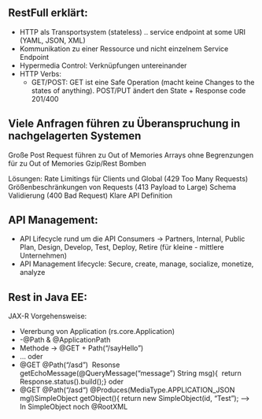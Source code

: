 ## RestFull erklärt:
- HTTP als Transportsystem (stateless) .. service endpoint at some URI (YAML, JSON, XML)
- Kommunikation zu einer Ressource und nicht einzelnem Service Endpoint
- Hypermedia Control: Verknüpfungen untereinander
- HTTP Verbs:
    - GET/POST: GET ist eine Safe Operation (macht keine Changes to the states of anything). POST/PUT ändert den State + Response code 201/400

## Viele Anfragen führen zu Überanspruchung in nachgelagerten Systemen

Große Post Request führen zu Out of Memories
Arrays ohne Begrenzungen für zu Out of Memories
Gzip/Rest Bomben

Lösungen:
Rate Limitings für Clients und Global (429 Too Many Requests)
Größenbeschränkungen von Requests (413 Payload to Large)
Schema Validierung (400 Bad Request)
Klare API Definition


## API Management:
- API Lifecycle rund um die API Consumers -> Partners, Internal, Public
  Plan, Design, Develop, Test, Deploy, Retire (für kleine - mittlere Unternehmen)
- API Management lifecycle: Secure, create, manage, socialize, monetize, analyze

## Rest in Java EE:
JAX-R Vorgehensweise:
- Vererbung von Application (rs.core.Application)
- -@Path & @ApplicationPath
- Methode -> @GET + Path(“/sayHello”)
- … oder
- @GET @Path(“/asd”)  Resonse getEchoMessage(@QueryMessage(“message”) String msg){  return Response.status().build();}
  oder
- @GET @Path(“/asd“) @Produces(MediaType.APPLICATION_JSON mgl)SimpleObject getObject(){ return new SimpleObject(id, “Test”); —> In SimpleObject noch @RootXML